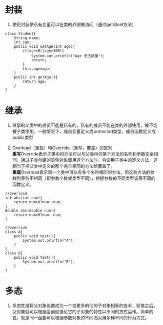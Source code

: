 # 封装   
1. 使用封装使私有变量可以在类的外部被访问（通过get和set方法）
```
class Student{
    String name;
    int age;
    public void setAge(int age){
        if(age<0||age>100){
            System.out.println("Age 无法赋值");
            return;
        }
        this.age=age;
    }
    public int getAge(){
        return age;
    }
}
```


# 继承   
1. 继承的父类中的成员不能是私有的，私有的成员不能在类的外部使用，故不能被子类使用，一般情况下，成员变量定义成protected类型，成员函数定义成public类型  

2. Overload（重载）和Override（重写，覆盖）的区别  
**重写**Override表示子类中的方法可以与父类中的某个方法的名称和参数完全相同，通过子类创建的实例对象调用这个方法时，将调用子类中的定义方法，这相当于把父类中定义的那个完全相同的方法给覆盖了。  
**重载**Overload表示同一个类中可以有多个名称相同的方法，但这些方法的参数列表各不相同（即参数个数或类型不同），根据参数的不同类型调用不同的函数定义。

```
//Overload
int abs(int num){
    return num>0?num:-num;
}
double abs(double num){
    return num>0?num:-num;
}

//Override
class A{
    public void test(){
        System.out.println("A");
    }
}
class B{
    public void test(){
        System.out.println("B");
    }
}
```

# 多态
1. 多态性是将父对象设置成为一个或更多的他的子对象相等的技术，赋值之后，父对象就可以根据当前赋值给它的子对象的特性以不同的方式运作。简单的说，就是同一函数可以根据参数对象的不同而采用多种不同的行为方式。